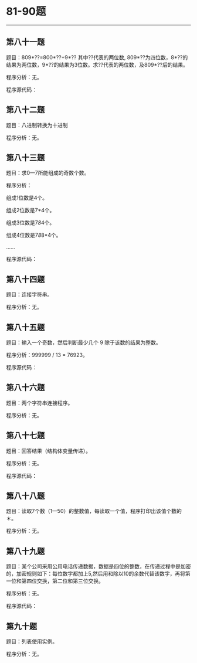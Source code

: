 # 81-90题
***
## 第八十一题
题目：809*??=800*??+9*?? 其中??代表的两位数, 809*??为四位数，8*??的结果为两位数，9*??的结果为3位数。求??代表的两位数，及809*??后的结果。

程序分析：无。

程序源代码：


## 第八十二题
题目：八进制转换为十进制

程序分析：无。


## 第八十三题
题目：求0—7所能组成的奇数个数。

程序分析：

组成1位数是4个。

组成2位数是7*4个。

组成3位数是7*8*4个。

组成4位数是7*8*8*4个。

......

程序源代码：


## 第八十四题
题目：连接字符串。

程序分析：无。


## 第八十五题
题目：输入一个奇数，然后判断最少几个 9 除于该数的结果为整数。

程序分析：999999 / 13 = 76923。

程序源代码：


## 第八十六题
题目：两个字符串连接程序。

程序分析：无。


## 第八十七题
题目：回答结果（结构体变量传递）。

程序分析：无。

程序源代码：


## 第八十八题
题目：读取7个数（1—50）的整数值，每读取一个值，程序打印出该值个数的＊。

程序分析：无。


## 第八十九题
题目：某个公司采用公用电话传递数据，数据是四位的整数，在传递过程中是加密的，加密规则如下：每位数字都加上5,然后用和除以10的余数代替该数字，再将第一位和第四位交换，第二位和第三位交换。

程序分析：无。

程序源代码：


## 第九十题
题目：列表使用实例。

程序分析：无。


